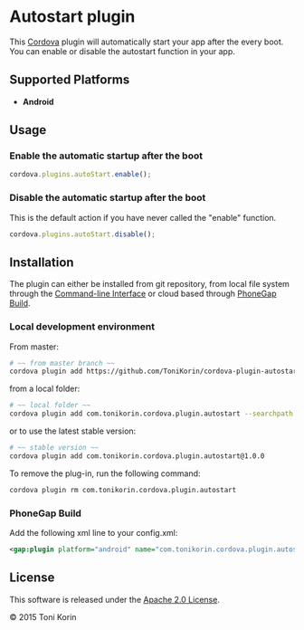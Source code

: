Autostart plugin
====================
This [Cordova][cordova] plugin will automatically start your app after the every boot. You can enable or disable the autostart function in your app.

## Supported Platforms
- __Android__

## Usage
### Enable the automatic startup after the boot  
```javascript
cordova.plugins.autoStart.enable();
```
### Disable the automatic startup after the boot
This is the default action if you have never called the "enable" function.
```javascript
cordova.plugins.autoStart.disable();
```

## Installation
The plugin can either be installed from git repository, from local file system through the [Command-line Interface][CLI] or cloud based through [PhoneGap Build][PGB].

### Local development environment
From master:
```bash
# ~~ from master branch ~~
cordova plugin add https://github.com/ToniKorin/cordova-plugin-autostart.git
```
from a local folder:
```bash
# ~~ local folder ~~
cordova plugin add com.tonikorin.cordova.plugin.autostart --searchpath path
```
or to use the latest stable version:
```bash
# ~~ stable version ~~
cordova plugin add com.tonikorin.cordova.plugin.autostart@1.0.0
```

To remove the plug-in, run the following command:
```bash
cordova plugin rm com.tonikorin.cordova.plugin.autostart
```

### PhoneGap Build
Add the following xml line to your config.xml:
```xml
<gap:plugin platform="android" name="com.tonikorin.cordova.plugin.autostart" version="1.0.0" source="plugins.cordova.io"/>
```

## License

This software is released under the [Apache 2.0 License][apache2_license].

© 2015 Toni Korin

[cordova]: https://cordova.apache.org
[CLI]: http://cordova.apache.org/docs/en/edge/guide_cli_index.md.html#The%20Command-line%20Interface
[PGB]: http://docs.build.phonegap.com/en_US/index.html
[PGB_plugin]: https://build.phonegap.com/plugins/490
[changelog]: CHANGELOG.md
[apache2_license]: http://opensource.org/licenses/Apache-2.0